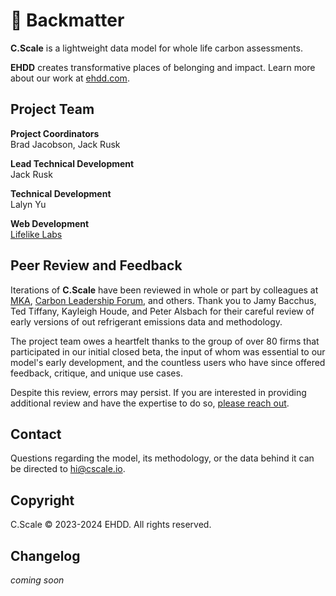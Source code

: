 # 📃 Backmatter

**C.Scale** is a lightweight data model for whole life carbon assessments.

**EHDD** creates transformative places of belonging and impact. Learn more about our work at [ehdd.com](http://ehdd.com).

## Project Team

**Project Coordinators**\
Brad Jacobson, Jack Rusk

**Lead Technical Development**\
Jack Rusk

**Technical Development**\
Lalyn Yu

**Web Development**\
[Lifelike Labs](https://www.lifelikelabs.com/)

## **Peer Review and Feedback**

Iterations of **C.Scale** have been reviewed in whole or part by colleagues at [MKA](https://www.mka.com/), [Carbon Leadership Forum](https://carbonleadershipforum.org/), and others. Thank you to Jamy Bacchus, Ted Tiffany, Kayleigh Houde, and Peter Alsbach for their careful review of early versions of out refrigerant emissions data and methodology.

The project team owes a heartfelt thanks to the group of over 80 firms that participated in our initial closed beta, the input of whom was essential to our model's early development, and the countless users who have since offered feedback, critique, and unique use cases.

Despite this review, errors may persist. If you are interested in providing additional review and have the expertise to do so, [please reach out](mailto:epic@ehdd.com?subject=Review).

## Contact

Questions regarding the model, its methodology, or the data behind it can be directed to [hi@cscale.io](mailto:hi@cscale.io).

## Copyright

C.Scale © 2023-2024 EHDD. All rights reserved.

## Changelog

_coming soon_
